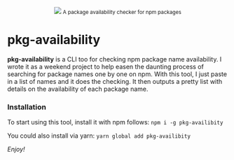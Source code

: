 <p align="center">
  <img src="https://raw.githubusercontent.com/bukharim96/pkg-availability/master/preview.png">
  <small>A package availability checker for npm packages</small>
</p>

# pkg-availability

**pkg-availability** is a CLI too for checking npm package name availability. I wrote it as a weekend project to help easen the daunting process of searching for package names one by one on npm. With this tool, I just paste in a list of names and it does the checking. It then outputs a pretty list with details on the availability of each package name.

### Installation

To start using this tool, install it with npm follows:
`npm i -g pkg-availibity`

You could also install via yarn:
`yarn global add pkg-availibity`

*Enjoy!*